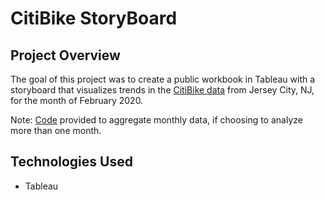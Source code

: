 # CitiBike StoryBoard

## Project Overview

The goal of this project was to create a public workbook in Tableau with a storyboard that visualizes trends in the [CitiBike data](data/citibike_JC_feb2020.csv) from Jersey City, NJ, for the month of February 2020.

Note: [Code]() provided to aggregate monthly data, if choosing to analyze more than one month. 

## Technologies Used

- Tableau


